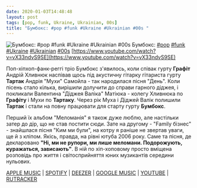 ```yaml
---
date: 2020-01-03T14:48:48
layout: post
tags: [pop, funk, Ukraine, Ukrainian, 00s]
title: "Бумбокс: #pop #funk #Ukraine #Ukrainian #00s "
---
```

![Бумбокс: #pop #funk #Ukraine #Ukrainian #00s ](https://i.ytimg.com/vi/vX33ndvS9SE/hqdefault.jpg)
Бумбокс: [#pop](/tags/#pop) [#funk](/tags/#funk) [#Ukraine](/tags/#Ukraine) [#Ukrainian](/tags/#Ukrainian) [#00s](/tags/#00s) [https://www.youtube.com/watch?v=vX33ndvS9SE](https://www.youtube.com/watch?v=vX33ndvS9SE)

Поп-хіпхоп-фанк-реггі тріо Бумбокс з&#39;явилось, коли співак гурту **Графіт** Андрій Хливнюк наспівав щось під акустичну гітарку гітариста гурту **Тартак** Андрія &quot;Мухи&quot; Самойла - так народилася пісня &quot;День&quot;. Коли пісень стало кілька, вирішили долучити до справи гарного діджея, і покликали Валентина &quot;Діджея Валіка&quot; Матіюка - колегу Хливнюка по **Графіту** і Мухи по **Тартаку**. Через рік Муха і Діджей Валік полишили **Тартак** і стали на повну працювати для старту гурту **Бумбокс**.

Перший їх альбом &quot;Меломанія&quot; я також дуже люблю, але настільки затер до дір, що не став постити сюди. Зате на другому - &quot;Family бізнес&quot; - знайшлася пісня &quot;Ким ми були&quot;, на котру я раніше не звертав уваги, ще й з кліпом. Якісь, правда, на рівні ютуба 2006 року. Саме та пісня, де декларовано __&quot;Ні, ми не рупори, ми лише меломани. Подорожують, куражаться, зависають&quot;__. В ній по хіп-хоповому просто вміщена розповідь про життя і світосприйняття юних музикантів середини нульових.

[APPLE MUSIC](https://music.apple.com/ua/album/family-%D0%B1%D1%96%D0%B7%D0%BD%D0%B5%D1%81/1200809979?l=ru) \| [SPOTIFY](https://open.spotify.com/album/3m2nS5L5E0DGr4yQDukEEY) \| [DEEZER](https://www.deezer.com/album/15230421?utm_source=deezer&amp;utm_content=album-15230421&amp;utm_term=1601611822_1578055633&amp;utm_medium=web) \| [GOOGLE MUSIC](https://play.google.com/music/m/Boo4ocxugdhkpol4d5ctuqgqm2e?t=Family__-_) \| [YOUTUBE](https://www.youtube.com/playlist?list=OLAK5uy_lhxLUQn4z2FF4vfkXTQO_1gIpYdNILVk4) \| [RUTRACKER](https://rutracker.org/forum/viewtopic.php?t=436800)